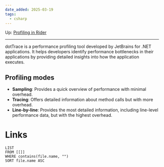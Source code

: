 ```yaml
---
date_added: 2025-03-19
tags:
  - csharp
---
```

Up: [Profiling in Rider](Profiling%20in%20Rider.md)
___
 dotTrace is a performance profiling tool developed by JetBrains for .NET applications. It helps developers identify performance bottlenecks in their applications by providing detailed insights into how the application executes.
## Profiling modes
- **Sampling**: Provides a quick overview of performance with minimal overhead.
- **Tracing**: Offers detailed information about method calls but with more overhead.
- **Line-by-line**: Provides the most detailed information, including line-level performance data, but with the highest overhead.

# Links
```dataview
LIST
FROM [[]]
WHERE contains(file.name, "")
SORT file.name ASC
```
